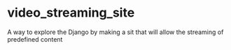 # video_streaming_site
A way to explore the Django by making a sit that will allow the streaming of predefined content
